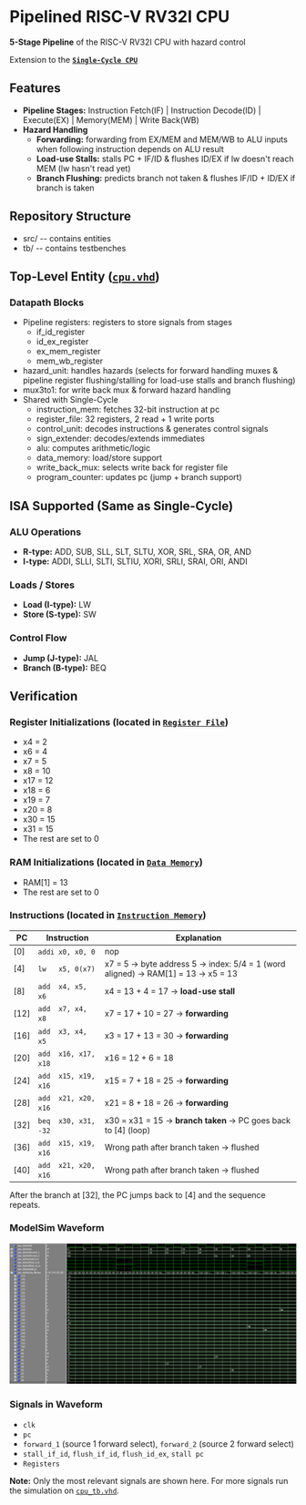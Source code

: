 # Pipelined RISC-V RV32I CPU

**5-Stage Pipeline** of the RISC-V RV32I CPU with hazard control

Extension to the **[`Single-Cycle CPU`](../single_cycle/)**

## Features 
- **Pipeline Stages:** Instruction Fetch(IF) | Instruction Decode(ID) | Execute(EX) | Memory(MEM) | Write Back(WB)
- **Hazard Handling**
  - **Forwarding:** forwarding from EX/MEM and MEM/WB to ALU inputs when following instruction depends on ALU result 
  - **Load-use Stalls:** stalls PC + IF/ID & flushes ID/EX if lw doesn't reach MEM (lw hasn't read yet)
  - **Branch Flushing:** predicts branch not taken & flushes IF/ID + ID/EX if branch is taken

## Repository Structure
- src/ -- contains entities
- tb/ -- contains testbenches

## Top-Level Entity ([`cpu.vhd`](src/cpu.vhd))
### Datapath Blocks 
- Pipeline registers: registers to store signals from stages
  - if_id_register
  - id_ex_register
  - ex_mem_register
  - mem_wb_register
- hazard_unit: handles hazards (selects for forward handling muxes & pipeline register flushing/stalling for load-use stalls and branch flushing)
- mux3to1: for write back mux & forward hazard handling
- Shared with Single-Cycle
  - instruction_mem: fetches 32-bit instruction at pc
  - register_file: 32 registers, 2 read + 1 write ports
  - control_unit: decodes instructions & generates control signals
  - sign_extender: decodes/extends immediates
  - alu: computes arithmetic/logic
  - data_memory: load/store support 
  - write_back_mux: selects write back for register file
  - program_counter: updates pc (jump + branch support)
  
## ISA Supported (Same as Single-Cycle)
### ALU Operations
- **R-type:** ADD, SUB, SLL, SLT, SLTU, XOR, SRL, SRA, OR, AND
- **I-type:** ADDI, SLLI, SLTI, SLTIU, XORI, SRLI, SRAI, ORI, ANDI

### Loads / Stores
- **Load (I-type):** LW
- **Store (S-type):** SW

### Control Flow
- **Jump (J-type):** JAL
- **Branch (B-type):** BEQ

## Verification

### Register Initializations (located in [`Register File`](src/register_file.vhd))
- x4  = 2  
- x6  = 4  
- x7  = 5  
- x8  = 10  
- x17 = 12  
- x18 = 6  
- x19 = 7  
- x20 = 8  
- x30 = 15  
- x31 = 15  
- The rest are set to 0

### RAM Initializations (located in [`Data Memory`](src/data_memory.vhd))
- RAM[1] = 13  
- The rest are set to 0

### Instructions (located in [`Instruction Memory`](src/instruction_mem.vhd))
| PC   | Instruction              | Explanation |
|------|--------------------------|-------------|
| [0]  | `addi x0, x0, 0`         | nop |
| [4]  | `lw   x5, 0(x7)`         | x7 = 5 → byte address 5 → index: 5/4 = 1 (word aligned) → RAM[1] = 13 → x5 = 13 |
| [8]  | `add  x4, x5, x6`        | x4 = 13 + 4 = 17 → **load-use stall** |
| [12] | `add  x7, x4, x8`        | x7 = 17 + 10 = 27 → **forwarding** |
| [16] | `add  x3, x4, x5`        | x3 = 17 + 13 = 30 → **forwarding** |
| [20] | `add  x16, x17, x18`     | x16 = 12 + 6 = 18 |
| [24] | `add  x15, x19, x16`     | x15 = 7 + 18 = 25 → **forwarding** |
| [28] | `add  x21, x20, x16`     | x21 = 8 + 18 = 26 → **forwarding** |
| [32] | `beq  x30, x31, -32`     | x30 = x31 = 15 → **branch taken** → PC goes back to [4] (loop) |
| [36] | `add  x15, x19, x16`     | Wrong path after branch taken → flushed |
| [40] | `add  x21, x20, x16`     | Wrong path after branch taken → flushed |

After the branch at [32], the PC jumps back to [4] and the sequence repeats.

### ModelSim Waveform
![ModelSim Waveform](waveform.png)

### Signals in Waveform
- `clk`
- `pc`
- `forward_1` (source 1 forward select), `forward_2` (source 2 forward select)
- `stall_if_id`, `flush_if_id`, `flush_id_ex`, `stall pc`
- `Registers`

**Note:** Only the most relevant signals are shown here. For more signals run the simulation on [`cpu_tb.vhd`](tb/cpu_tb.vhd).

